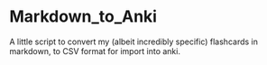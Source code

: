 # Markdown_to_Anki
A little script to convert my (albeit incredibly specific) flashcards in markdown, to CSV format for import into anki.
